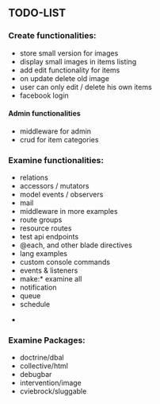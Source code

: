 ## TODO-LIST

### Create functionalities:
- store small version for images
- display small images in items listing
- add edit functionality for items
- on update delete old image
- user can only edit / delete his own items
- facebook login

#### Admin functionalities
- middleware for admin
- crud for item categories

### Examine functionalities:
- relations
- accessors / mutators
- model events / observers
- mail
- middleware in more examples
- route groups
- resource routes
- test api endpoints
- @each, and other blade directives
- lang examples
- custom console commands
- events & listeners
- make:* examine all
- notification
- queue
- schedule
- ~~~MERGE CONFLICTS~~~

### Examine Packages:
- doctrine/dbal
- collective/html
- debugbar
- intervention/image
- cviebrock/sluggable


